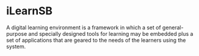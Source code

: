 # iLearnSB
A digital learning environment is a framework in which a set of general-purpose and specially designed tools for learning may be embedded plus a set of applications that are geared to the needs of the learners using the system. 
